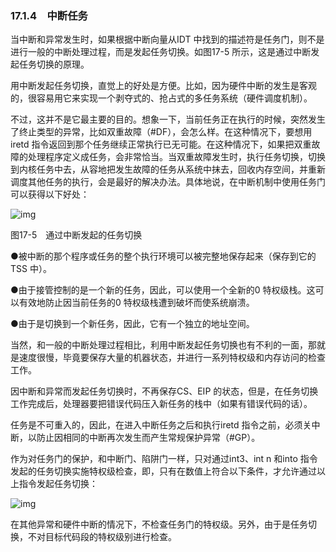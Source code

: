### 17.1.4　中断任务

当中断和异常发生时，如果根据中断向量从IDT 中找到的描述符是任务门，则不是进行一般的中断处理过程，而是发起任务切换。如图17-5 所示，这是通过中断发起任务切换的原理。

用中断发起任务切换，直觉上的好处是方便。比如，因为硬件中断的发生是客观的，很容易用它来实现一个剥夺式的、抢占式的多任务系统（硬件调度机制）。

不过，这并不是它最主要的目的。想象一下，当前任务正在执行的时候，突然发生了终止类型的异常，比如双重故障（#DF），会怎么样。在这种情况下，要想用iretd 指令返回到那个任务继续正常执行已无可能。在这种情况下，如果把双重故障的处理程序定义成任务，会非常恰当。当双重故障发生时，执行任务切换，切换到内核任务中去，从容地把发生故障的任务从系统中抹去，回收内存空间，并重新调度其他任务的执行，会是最好的解决办法。具体地说，在中断机制中使用任务门可以获得以下好处：

![img](../0-Assets/Epubook/x86汇编语言从实模式到保护模式_李忠_等_Z_Library/images/00731.jpeg)

图17-5　通过中断发起的任务切换

●被中断的那个程序或任务的整个执行环境可以被完整地保存起来（保存到它的TSS 中）。

●由于接管控制的是一个新的任务，因此，可以使用一个全新的0 特权级栈。这可以有效地防止因当前任务的0 特权级栈遭到破坏而使系统崩溃。

●由于是切换到一个新任务，因此，它有一个独立的地址空间。

当然，和一般的中断处理过程相比，利用中断发起任务切换也有不利的一面，那就是速度很慢，毕竟要保存大量的机器状态，并进行一系列特权级和内存访问的检查工作。

因中断和异常而发起任务切换时，不再保存CS、EIP 的状态，但是，在任务切换工作完成后，处理器要把错误代码压入新任务的栈中（如果有错误代码的话）。

任务是不可重入的，因此，在进入中断任务之后和执行iretd 指令之前，必须关中断，以防止因相同的中断再次发生而产生常规保护异常（#GP）。

作为对任务门的保护，和中断门、陷阱门一样，只对通过int3、int n 和into 指令发起的任务切换实施特权级检查，即，只有在数值上符合以下条件，才允许通过以上指令发起任务切换：

![img](../0-Assets/Epubook/x86汇编语言从实模式到保护模式_李忠_等_Z_Library/images/00732.jpeg)

在其他异常和硬件中断的情况下，不检查任务门的特权级。另外，由于是任务切换，不对目标代码段的特权级别进行检查。